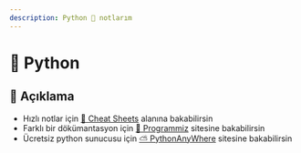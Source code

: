 ```yaml
---
description: Python 🐍 notlarım
---
```


# 🐍 Python

## 🗽 Açıklama

- Hızlı notlar için [🏃‍ Cheat Sheets](0%20-%20Cheat%20Sheets) alanına bakabilirsin
- Farklı bir dökümantasyon için [📕 Programmiz](https://www.programiz.com/python-programming/first-program) sitesine bakabilirsin
- Ücretsiz python sunucusu için  [⛅ PythonAnyWhere](https://www.pythonanywhere.com) sitesine bakabilirsin
